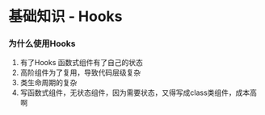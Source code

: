 # 基础知识 - Hooks

### 为什么使用Hooks

1. 有了Hooks 函数式组件有了自己的状态
2. 高阶组件为了复用，导致代码层级复杂
3. 类生命周期的复杂
4. 写函数式组件，无状态组件，因为需要状态，又得写成class类组件，成本高啊
